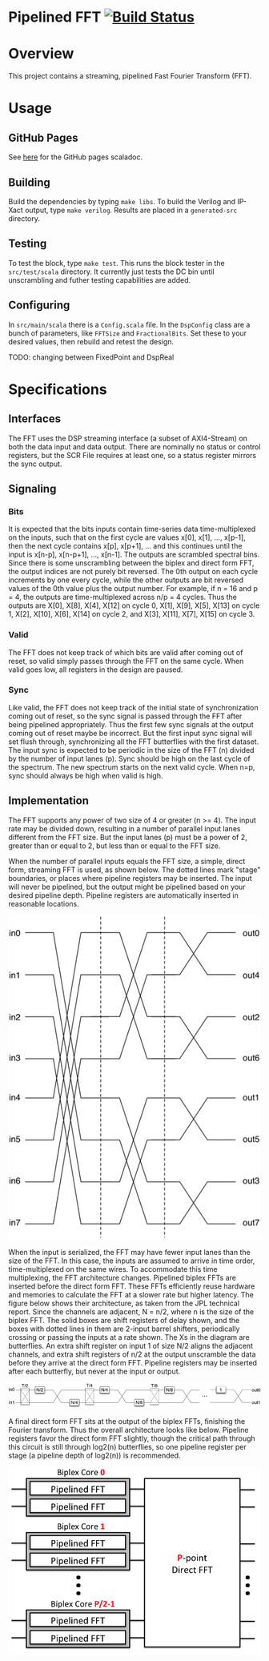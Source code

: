 Pipelined FFT [![Build Status](https://travis-ci.org/ucb-art/fft.svg?branch=master)](https://travis-ci.org/ucb-art/fft)
=======================

# Overview

This project contains a streaming, pipelined Fast Fourier Transform (FFT).

# Usage

## GitHub Pages

See [here](https://ucb-art.github.io/fft/latest/api/) for the GitHub pages scaladoc.

## Building

Build the dependencies by typing `make libs`.
To build the Verilog and IP-Xact output, type `make verilog`.
Results are placed in a `generated-src` directory.

## Testing

To test the block, type `make test`.
This runs the block tester in the `src/test/scala` directory.
It currently just tests the DC bin until unscrambling and futher testing capabilities are added.

## Configuring

In `src/main/scala` there is a `Config.scala` file.
In the `DspConfig` class are a bunch of parameters, like `FFTSize` and `FractionalBits`.
Set these to your desired values, then rebuild and retest the design.

TODO: changing between FixedPoint and DspReal


# Specifications

## Interfaces

The FFT uses the DSP streaming interface (a subset of AXI4-Stream) on both the data input and data output.
There are nominally no status or control registers, but the SCR File requires at least one, so a status register mirrors the sync output.

## Signaling

### Bits

It is expected that the bits inputs contain time-series data time-multiplexed on the inputs, such that on the first cycle are values x[0], x[1], …, x[p-1], then the next cycle contains x[p], x[p+1], … and this continues until the input is x[n-p], x[n-p+1], …, x[n-1]. 
The outputs are scrambled spectral bins. 
Since there is some unscrambling between the biplex and direct form FFT, the output indices are not purely bit reversed. 
The 0th output on each cycle increments by one every cycle, while the other outputs are bit reversed values of the 0th value plus the output number. 
For example, if n = 16 and p = 4, the outputs are time-multiplexed across n/p = 4 cycles. 
Thus the outputs are X[0], X[8], X[4], X[12] on cycle 0, X[1], X[9], X[5], X[13] on cycle 1, X[2], X[10], X[6], X[14] on cycle 2, and X[3], X[11], X[7], X[15] on cycle 3.

### Valid

The FFT does not keep track of which bits are valid after coming out of reset, so valid simply passes through the FFT on the same cycle. 
When valid goes low, all registers in the design are paused.

### Sync

Like valid, the FFT does not keep track of the initial state of synchronization coming out of reset, so the sync signal is passed through the FFT after being pipelined appropriately. 
Thus the first few sync signals at the output coming out of reset maybe be incorrect. 
But the first input sync signal will set flush through, synchronizing all the FFT butterflies with the first dataset. 
The input sync is expected to be periodic in the size of the FFT (n) divided by the number of input lanes (p). 
Sync should be high on the last cycle of the spectrum. 
The new spectrum starts on the next valid cycle. 
When n=p, sync should always be high when valid is high.

## Implementation

The FFT supports any power of two size of 4 or greater (n >= 4). 
The input rate may be divided down, resulting in a number of parallel input lanes different from the FFT size. 
But the input lanes (p) must be a power of 2, greater than or equal to 2, but less than or equal to the FFT size. 

When the number of parallel inputs equals the FFT size, a simple, direct form, streaming FFT is used, as shown below. 
The dotted lines mark "stage" boundaries, or places where pipeline registers may be inserted. 
The input will never be pipelined, but the output might be pipelined based on your desired pipeline depth. 
Pipeline registers are automatically inserted in reasonable locations.

![In-place FFT](/doc/inplacefft.png?raw=true)

When the input is serialized, the FFT may have fewer input lanes than the size of the FFT. 
In this case, the inputs are assumed to arrive in time order, time-multiplexed on the same wires. 
To accommodate this time multiplexing, the FFT architecture changes. 
Pipelined biplex FFTs are inserted before the direct form FFT. 
These FFTs efficiently reuse hardware and memories to calculate the FFT at a slower rate but higher latency. 
The figure below shows their architecture, as taken from the JPL technical report. 
Since the channels are adjacent, N = n/2, where n is the size of the biplex FFT. 
The solid boxes are shift registers of delay shown, and the boxes with dotted lines in them are 2-input barrel shifters, periodically crossing or passing the inputs at a rate shown. 
The Xs in the diagram are butterflies. 
An extra shift register on input 1 of size N/2 aligns the adjacent channels, and extra shift registers of n/2 at the output unscramble the data before they arrive at the direct form FFT. 
Pipeline registers may be inserted after each butterfly, but never at the input or output.

![Biplex FFT](/doc/biplexfft.png?raw=true)

A final direct form FFT sits at the output of the biplex FFTs, finishing the Fourier transform. 
Thus the overall architecture looks like below. 
Pipeline registers favor the direct form FFT slightly, though the critical path through this circuit is still through log2(n) butterflies, so one pipeline register per stage (a pipeline depth of log2(n)) is recommended.

![Split FFT](/doc/splitfft.png?raw=true)

